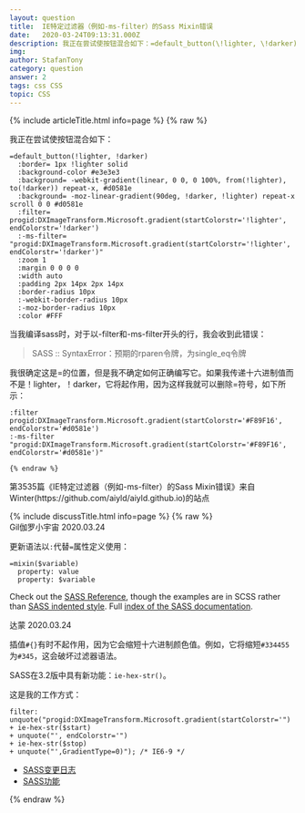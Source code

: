 ```yaml
---
layout: question
title:  IE特定过滤器（例如-ms-filter）的Sass Mixin错误
date:   2020-03-24T09:13:31.000Z
description: 我正在尝试使按钮混合如下：=default_button(\!lighter, \!darker)    border= 1px \!lighter so...
img: 
author: StafanTony
category: question
answer: 2
tags: css CSS
topic: CSS
---
```

<div class="article-root">
  <div class="article">
    {% include articleTitle.html info=page %}
    {% raw %}
    <div class="article-content"><p><font style="vertical-align: inherit;"><font style="vertical-align: inherit;">我正在尝试使按钮混合如下：</font></font></p>

<pre><code>=default_button(!lighter, !darker) <font></font>
  :border= 1px !lighter solid<font></font>
  :background-color #e3e3e3<font></font>
  :background= -webkit-gradient(linear, 0 0, 0 100%, from(!lighter), to(!darker)) repeat-x, #d0581e<font></font>
  :background= -moz-linear-gradient(90deg, !darker, !lighter) repeat-x scroll 0 0 #d0581e<font></font>
  :filter= progid:DXImageTransform.Microsoft.gradient(startColorstr='!lighter', endColorstr='!darker')<font></font>
  :-ms-filter= "progid:DXImageTransform.Microsoft.gradient(startColorstr='!lighter', endColorstr='!darker')"<font></font>
  :zoom 1<font></font>
  :margin 0 0 0 0<font></font>
  :width auto<font></font>
  :padding 2px 14px 2px 14px<font></font>
  :border-radius 10px<font></font>
  :-webkit-border-radius 10px<font></font>
  :-moz-border-radius 10px<font></font>
  :color #FFF<font></font>
</code></pre>

<p><font style="vertical-align: inherit;"><font style="vertical-align: inherit;">当我编译sass时，对于以-filter和-ms-filter开头的行，我会收到此错误：</font></font></p>

<blockquote>
  <p><font style="vertical-align: inherit;"><font style="vertical-align: inherit;">SASS :: SyntaxError：预期的rparen令牌，为single_eq令牌</font></font></p>
</blockquote>

<p><font style="vertical-align: inherit;"><font style="vertical-align: inherit;">我很确定这是=的位置，但是我不确定如何正确编写它。</font><font style="vertical-align: inherit;">如果我传递十六进制值而不是！lighter，！darker，它将起作用，因为这样我就可以删除=符号，如下所示：</font></font></p>

<pre><code>:filter progid:DXImageTransform.Microsoft.gradient(startColorstr='#F89F16', endColorstr='#d0581e')<font></font>
:-ms-filter "progid:DXImageTransform.Microsoft.gradient(startColorstr='#F89F16', endColorstr='#d0581e')"<font></font>
</code></pre></div>
    {% endraw %}
  </div>
  <p class="winter_mark">第3535篇《IE特定过滤器（例如-ms-filter）的Sass Mixin错误》来自Winter(https://github.com/aiyld/aiyld.github.io)的站点</p>
  <div class="discuss-wrapper">
    {% include discussTitle.html info=page %}
    {% raw %}
    <div class="discuss-item">
        <div class="discuss-parent">
          <div class="discuss-meta">
            <span class="discuss-user">Gil伽罗小宇宙</span>
            <span class="discuss-time">2020.03.24</span>
          </div>
          <div class="discuss-comment"><p><font style="vertical-align: inherit;"><font style="vertical-align: inherit;">更新语法以</font></font><code>:</code><font style="vertical-align: inherit;"><font style="vertical-align: inherit;">代替</font></font><code>=</code><font style="vertical-align: inherit;"><font style="vertical-align: inherit;">属性定义使用：</font></font></p>

<pre><code>=mixin($variable) <font></font>
  property: value<font></font>
  property: $variable<font></font>
</code></pre>

<p>Check out the <a href="http://sass-lang.com/docs/yardoc/file.SASS_REFERENCE.html#mixins" rel="nofollow noreferrer">SASS Reference</a>, though the examples are in SCSS rather than <a href="http://sass-lang.com/docs/yardoc/file.INDENTED_SYNTAX.html" rel="nofollow noreferrer">SASS indented style</a>. Full <a href="http://sass-lang.com/docs/yardoc/_index.html" rel="nofollow noreferrer">index of the SASS documentation</a>.</p></div>
        </div></div><div class="discuss-item">
        <div class="discuss-parent">
          <div class="discuss-meta">
            <span class="discuss-user">达蒙</span>
            <span class="discuss-time">2020.03.24</span>
          </div>
          <div class="discuss-comment"><p><font style="vertical-align: inherit;"><font style="vertical-align: inherit;">插值</font></font><code>#{}</code><font style="vertical-align: inherit;"><font style="vertical-align: inherit;">有时不起作用，因为它会缩短十六进制颜色值。</font><font style="vertical-align: inherit;">例如，它将缩短</font></font><code>#334455</code><font style="vertical-align: inherit;"><font style="vertical-align: inherit;">为</font></font><code>#345</code><font style="vertical-align: inherit;"><font style="vertical-align: inherit;">，这会破坏过滤器语法。</font></font></p>

<p><font style="vertical-align: inherit;"><font style="vertical-align: inherit;">SASS在3.2版中具有新功能：</font></font><code>ie-hex-str()</code><font style="vertical-align: inherit;"><font style="vertical-align: inherit;">。</font></font></p>

<p><font style="vertical-align: inherit;"><font style="vertical-align: inherit;">这是我的工作方式：</font></font></p>

<pre><code>filter: unquote("progid:DXImageTransform.Microsoft.gradient(startColorstr='")<font></font>
+ ie-hex-str($start)<font></font>
+ unquote("', endColorstr='")<font></font>
+ ie-hex-str($stop)<font></font>
+ unquote("',GradientType=0)"); /* IE6-9 */<font></font>
</code></pre>

<ul>
<li><a href="http://sass-lang.com/docs/yardoc/file.SASS_CHANGELOG.html"><font style="vertical-align: inherit;"><font style="vertical-align: inherit;">SASS变更日志</font></font></a></li>
<li><a href="http://sass-lang.com/docs/yardoc/Sass/Script/Functions.html"><font style="vertical-align: inherit;"><font style="vertical-align: inherit;">SASS功能</font></font></a></li>
</ul></div>
        </div></div>
    {% endraw %}
  </div>
<div>
